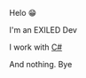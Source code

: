 Helo 😁

I'm an EXILED Dev

I work with [C#](https://docs.microsoft.com/en-us/dotnet/csharp/)

And nothing. Bye
